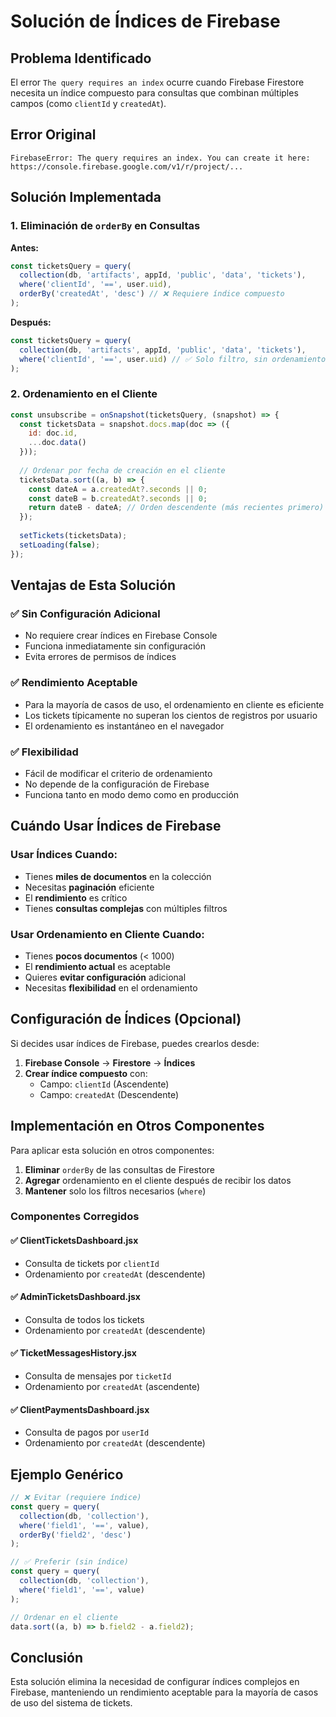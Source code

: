 # Solución de Índices de Firebase

## Problema Identificado

El error `The query requires an index` ocurre cuando Firebase Firestore necesita un índice compuesto para consultas que combinan múltiples campos (como `clientId` y `createdAt`).

## Error Original

```
FirebaseError: The query requires an index. You can create it here: https://console.firebase.google.com/v1/r/project/...
```

## Solución Implementada

### 1. Eliminación de `orderBy` en Consultas

**Antes:**
```javascript
const ticketsQuery = query(
  collection(db, 'artifacts', appId, 'public', 'data', 'tickets'),
  where('clientId', '==', user.uid),
  orderBy('createdAt', 'desc') // ❌ Requiere índice compuesto
);
```

**Después:**
```javascript
const ticketsQuery = query(
  collection(db, 'artifacts', appId, 'public', 'data', 'tickets'),
  where('clientId', '==', user.uid) // ✅ Solo filtro, sin ordenamiento
);
```

### 2. Ordenamiento en el Cliente

```javascript
const unsubscribe = onSnapshot(ticketsQuery, (snapshot) => {
  const ticketsData = snapshot.docs.map(doc => ({
    id: doc.id,
    ...doc.data()
  }));
  
  // Ordenar por fecha de creación en el cliente
  ticketsData.sort((a, b) => {
    const dateA = a.createdAt?.seconds || 0;
    const dateB = b.createdAt?.seconds || 0;
    return dateB - dateA; // Orden descendente (más recientes primero)
  });
  
  setTickets(ticketsData);
  setLoading(false);
});
```

## Ventajas de Esta Solución

### ✅ **Sin Configuración Adicional**
- No requiere crear índices en Firebase Console
- Funciona inmediatamente sin configuración
- Evita errores de permisos de índices

### ✅ **Rendimiento Aceptable**
- Para la mayoría de casos de uso, el ordenamiento en cliente es eficiente
- Los tickets típicamente no superan los cientos de registros por usuario
- El ordenamiento es instantáneo en el navegador

### ✅ **Flexibilidad**
- Fácil de modificar el criterio de ordenamiento
- No depende de la configuración de Firebase
- Funciona tanto en modo demo como en producción

## Cuándo Usar Índices de Firebase

### **Usar Índices Cuando:**
- Tienes **miles de documentos** en la colección
- Necesitas **paginación** eficiente
- El **rendimiento** es crítico
- Tienes **consultas complejas** con múltiples filtros

### **Usar Ordenamiento en Cliente Cuando:**
- Tienes **pocos documentos** (< 1000)
- El **rendimiento actual** es aceptable
- Quieres **evitar configuración** adicional
- Necesitas **flexibilidad** en el ordenamiento

## Configuración de Índices (Opcional)

Si decides usar índices de Firebase, puedes crearlos desde:

1. **Firebase Console** → **Firestore** → **Índices**
2. **Crear índice compuesto** con:
   - Campo: `clientId` (Ascendente)
   - Campo: `createdAt` (Descendente)

## Implementación en Otros Componentes

Para aplicar esta solución en otros componentes:

1. **Eliminar** `orderBy` de las consultas de Firestore
2. **Agregar** ordenamiento en el cliente después de recibir los datos
3. **Mantener** solo los filtros necesarios (`where`)

### Componentes Corregidos

#### ✅ **ClientTicketsDashboard.jsx**
- Consulta de tickets por `clientId`
- Ordenamiento por `createdAt` (descendente)

#### ✅ **AdminTicketsDashboard.jsx**
- Consulta de todos los tickets
- Ordenamiento por `createdAt` (descendente)

#### ✅ **TicketMessagesHistory.jsx**
- Consulta de mensajes por `ticketId`
- Ordenamiento por `createdAt` (ascendente)

#### ✅ **ClientPaymentsDashboard.jsx**
- Consulta de pagos por `userId`
- Ordenamiento por `createdAt` (descendente)

## Ejemplo Genérico

```javascript
// ❌ Evitar (requiere índice)
const query = query(
  collection(db, 'collection'),
  where('field1', '==', value),
  orderBy('field2', 'desc')
);

// ✅ Preferir (sin índice)
const query = query(
  collection(db, 'collection'),
  where('field1', '==', value)
);

// Ordenar en el cliente
data.sort((a, b) => b.field2 - a.field2);
```

## Conclusión

Esta solución elimina la necesidad de configurar índices complejos en Firebase, manteniendo un rendimiento aceptable para la mayoría de casos de uso del sistema de tickets.

